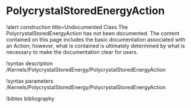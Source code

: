 <!-- MOOSE Documentation Stub: Remove this when content is added. -->

# PolycrystalStoredEnergyAction

!alert construction title=Undocumented Class
The PolycrystalStoredEnergyAction has not been documented. The content contained on this page
includes the basic documentation associated with an Action; however, what is contained is
ultimately determined by what is necessary to make the documentation clear for users.

!syntax description /Kernels/PolycrystalStoredEnergy/PolycrystalStoredEnergyAction

!syntax parameters /Kernels/PolycrystalStoredEnergy/PolycrystalStoredEnergyAction

!bibtex bibliography

